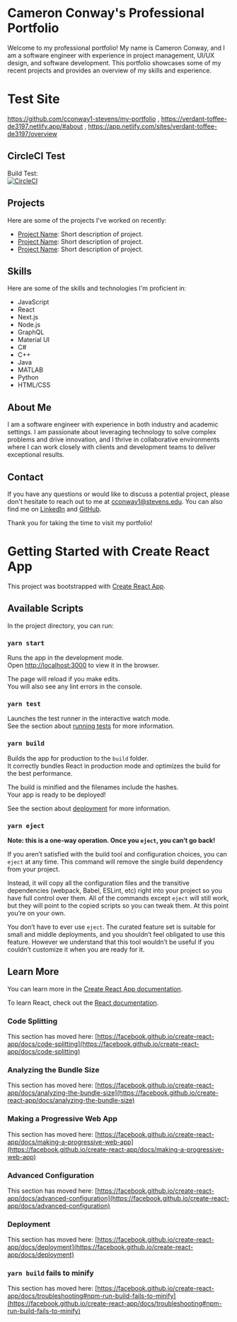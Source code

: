 # Cameron Conway's Professional Portfolio

Welcome to my professional portfolio! My name is Cameron Conway, and I am a software engineer with experience in project management, UI/UX design, and software development. This portfolio showcases some of my recent projects and provides an overview of my skills and experience.

# Test Site 
https://github.com/cconway1-stevens/my-portfolio  ,
https://verdant-toffee-de3197.netlify.app/#about  ,
https://app.netlify.com/sites/verdant-toffee-de3197/overview

## CircleCI Test 
Build Test:       
[![CircleCI](https://dl.circleci.com/status-badge/img/gh/cconway1-stevens/my-portfolio/tree/first-life.svg?style=svg)](https://dl.circleci.com/status-badge/redirect/gh/cconway1-stevens/my-portfolio/tree/first-life)


## Projects

Here are some of the projects I've worked on recently:

- [Project Name](https://github.com/username/project-name): Short description of project.
- [Project Name](https://github.com/username/project-name): Short description of project.
- [Project Name](https://github.com/username/project-name): Short description of project.

## Skills

Here are some of the skills and technologies I'm proficient in:

- JavaScript
- React
- Next.js
- Node.js
- GraphQL
- Material UI
- C#
- C++
- Java
- MATLAB
- Python
- HTML/CSS

## About Me

I am a software engineer with experience in both industry and academic settings. I am passionate about leveraging technology to solve complex problems and drive innovation, and I thrive in collaborative environments where I can work closely with clients and development teams to deliver exceptional results.

## Contact

If you have any questions or would like to discuss a potential project, please don't hesitate to reach out to me at cconway1@stevens.edu. You can also find me on [LinkedIn](https://www.linkedin.com/in/cameron-conway-07270819b/) and [GitHub](https://github.com/cconway1-stevens/my-portfolio).

Thank you for taking the time to visit my portfolio!




# Getting Started with Create React App

This project was bootstrapped with [Create React App](https://github.com/facebook/create-react-app).

## Available Scripts

In the project directory, you can run:

### `yarn start`

Runs the app in the development mode.\
Open [http://localhost:3000](http://localhost:3000) to view it in the browser.

The page will reload if you make edits.\
You will also see any lint errors in the console.

### `yarn test`

Launches the test runner in the interactive watch mode.\
See the section about [running tests](https://facebook.github.io/create-react-app/docs/running-tests) for more information.

### `yarn build`

Builds the app for production to the `build` folder.\
It correctly bundles React in production mode and optimizes the build for the best performance.

The build is minified and the filenames include the hashes.\
Your app is ready to be deployed!

See the section about [deployment](https://facebook.github.io/create-react-app/docs/deployment) for more information.

### `yarn eject`

**Note: this is a one-way operation. Once you `eject`, you can’t go back!**

If you aren’t satisfied with the build tool and configuration choices, you can `eject` at any time. This command will remove the single build dependency from your project.

Instead, it will copy all the configuration files and the transitive dependencies (webpack, Babel, ESLint, etc) right into your project so you have full control over them. All of the commands except `eject` will still work, but they will point to the copied scripts so you can tweak them. At this point you’re on your own.

You don’t have to ever use `eject`. The curated feature set is suitable for small and middle deployments, and you shouldn’t feel obligated to use this feature. However we understand that this tool wouldn’t be useful if you couldn’t customize it when you are ready for it.

## Learn More

You can learn more in the [Create React App documentation](https://facebook.github.io/create-react-app/docs/getting-started).

To learn React, check out the [React documentation](https://reactjs.org/).

### Code Splitting

This section has moved here: [https://facebook.github.io/create-react-app/docs/code-splitting](https://facebook.github.io/create-react-app/docs/code-splitting)

### Analyzing the Bundle Size

This section has moved here: [https://facebook.github.io/create-react-app/docs/analyzing-the-bundle-size](https://facebook.github.io/create-react-app/docs/analyzing-the-bundle-size)

### Making a Progressive Web App

This section has moved here: [https://facebook.github.io/create-react-app/docs/making-a-progressive-web-app](https://facebook.github.io/create-react-app/docs/making-a-progressive-web-app)

### Advanced Configuration

This section has moved here: [https://facebook.github.io/create-react-app/docs/advanced-configuration](https://facebook.github.io/create-react-app/docs/advanced-configuration)

### Deployment

This section has moved here: [https://facebook.github.io/create-react-app/docs/deployment](https://facebook.github.io/create-react-app/docs/deployment)

### `yarn build` fails to minify

This section has moved here: [https://facebook.github.io/create-react-app/docs/troubleshooting#npm-run-build-fails-to-minify](https://facebook.github.io/create-react-app/docs/troubleshooting#npm-run-build-fails-to-minify)
